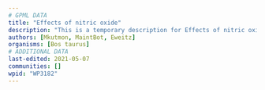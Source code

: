```yaml
---
# GPML DATA
title: "Effects of nitric oxide"
description: "This is a temporary description for Effects of nitric oxide"
authors: [Mkutmon, MaintBot, Eweitz]
organisms: [Bos taurus]
# ADDITIONAL DATA
last-edited: 2021-05-07
communities: []
wpid: "WP3182"
---
```


